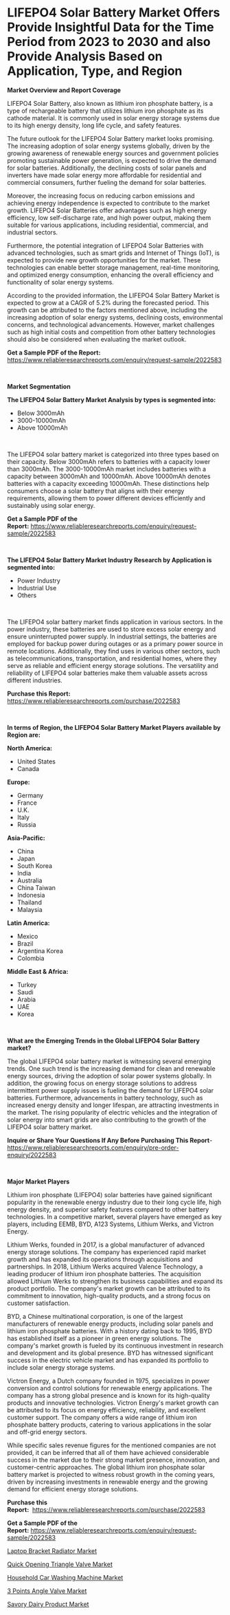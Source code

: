 <p><h1>LIFEPO4 Solar Battery Market Offers Provide Insightful Data for the Time Period from 2023 to 2030 and also Provide Analysis Based on Application, Type, and Region</h1></p><p><strong>Market Overview and Report Coverage</strong></p>
<p><p>LIFEPO4 Solar Battery, also known as lithium iron phosphate battery, is a type of rechargeable battery that utilizes lithium iron phosphate as its cathode material. It is commonly used in solar energy storage systems due to its high energy density, long life cycle, and safety features.</p><p>The future outlook for the LIFEPO4 Solar Battery market looks promising. The increasing adoption of solar energy systems globally, driven by the growing awareness of renewable energy sources and government policies promoting sustainable power generation, is expected to drive the demand for solar batteries. Additionally, the declining costs of solar panels and inverters have made solar energy more affordable for residential and commercial consumers, further fueling the demand for solar batteries.</p><p>Moreover, the increasing focus on reducing carbon emissions and achieving energy independence is expected to contribute to the market growth. LIFEPO4 Solar Batteries offer advantages such as high energy efficiency, low self-discharge rate, and high power output, making them suitable for various applications, including residential, commercial, and industrial sectors.</p><p>Furthermore, the potential integration of LIFEPO4 Solar Batteries with advanced technologies, such as smart grids and Internet of Things (IoT), is expected to provide new growth opportunities for the market. These technologies can enable better storage management, real-time monitoring, and optimized energy consumption, enhancing the overall efficiency and functionality of solar energy systems.</p><p>According to the provided information, the LIFEPO4 Solar Battery Market is expected to grow at a CAGR of 5.2% during the forecasted period. This growth can be attributed to the factors mentioned above, including the increasing adoption of solar energy systems, declining costs, environmental concerns, and technological advancements. However, market challenges such as high initial costs and competition from other battery technologies should also be considered when evaluating the market outlook.</p></p>
<p><strong>Get a Sample PDF of the Report:</strong> <a href="https://www.reliableresearchreports.com/enquiry/request-sample/2022583">https://www.reliableresearchreports.com/enquiry/request-sample/2022583</a></p>
<p>&nbsp;</p>
<p><strong>Market Segmentation</strong></p>
<p><strong>The LIFEPO4 Solar Battery Market Analysis by types is segmented into:</strong></p>
<p><ul><li>Below 3000mAh</li><li>3000-10000mAh</li><li>Above 10000mAh</li></ul></p>
<p>&nbsp;</p>
<p><p>The LIFEPO4 solar battery market is categorized into three types based on their capacity. Below 3000mAh refers to batteries with a capacity lower than 3000mAh. The 3000-10000mAh market includes batteries with a capacity between 3000mAh and 10000mAh. Above 10000mAh denotes batteries with a capacity exceeding 10000mAh. These distinctions help consumers choose a solar battery that aligns with their energy requirements, allowing them to power different devices efficiently and sustainably using solar energy.</p></p>
<p><strong>Get a Sample PDF of the Report:</strong>&nbsp;<a href="https://www.reliableresearchreports.com/enquiry/request-sample/2022583">https://www.reliableresearchreports.com/enquiry/request-sample/2022583</a></p>
<p>&nbsp;</p>
<p><strong>The LIFEPO4 Solar Battery Market Industry Research by Application is segmented into:</strong></p>
<p><ul><li>Power Industry</li><li>Industrial Use</li><li>Others</li></ul></p>
<p>&nbsp;</p>
<p><p>The LIFEPO4 solar battery market finds application in various sectors. In the power industry, these batteries are used to store excess solar energy and ensure uninterrupted power supply. In industrial settings, the batteries are employed for backup power during outages or as a primary power source in remote locations. Additionally, they find uses in various other sectors, such as telecommunications, transportation, and residential homes, where they serve as reliable and efficient energy storage solutions. The versatility and reliability of LIFEPO4 solar batteries make them valuable assets across different industries.</p></p>
<p><strong>Purchase this Report:</strong>&nbsp; <a href="https://www.reliableresearchreports.com/purchase/2022583">https://www.reliableresearchreports.com/purchase/2022583</a></p>
<p>&nbsp;</p>
<p><strong>In terms of Region, the LIFEPO4 Solar Battery Market Players available by Region are:</strong></p>
<p>
    <p> <strong> North America: </strong>
        <ul>
            <li>United States</li>
            <li>Canada</li>
        </ul>
        </p> 
    <p> <strong> Europe: </strong>
        <ul>
            <li>Germany</li>
            <li>France</li>
            <li>U.K.</li>
            <li>Italy</li>
            <li>Russia</li>
        </ul>
        </p> 
    <p> <strong> Asia-Pacific: </strong>
        <ul>
            <li>China</li>
            <li>Japan</li>
            <li>South Korea</li>
            <li>India</li>
            <li>Australia</li>
            <li>China Taiwan</li>
            <li>Indonesia</li>
            <li>Thailand</li>
            <li>Malaysia</li>
        </ul>
        </p> 
    <p> <strong> Latin America: </strong>
        <ul>
            <li>Mexico</li>
            <li>Brazil</li>
            <li>Argentina Korea</li>
            <li>Colombia</li>
        </ul>
        </p> 
    <p> <strong> Middle East & Africa: </strong>
        <ul>
            <li>Turkey</li>
            <li>Saudi</li>
            <li>Arabia</li>
            <li>UAE</li>
            <li>Korea</li>
        </ul>
    </p>
    </p>
<p>&nbsp;</p>
<p><strong>What are the Emerging Trends in the Global LIFEPO4 Solar Battery market?</strong></p>
<p><p>The global LIFEPO4 solar battery market is witnessing several emerging trends. One such trend is the increasing demand for clean and renewable energy sources, driving the adoption of solar power systems globally. In addition, the growing focus on energy storage solutions to address intermittent power supply issues is fueling the demand for LIFEPO4 solar batteries. Furthermore, advancements in battery technology, such as increased energy density and longer lifespan, are attracting investments in the market. The rising popularity of electric vehicles and the integration of solar energy into smart grids are also contributing to the growth of the LIFEPO4 solar battery market.</p></p>
<p><strong>Inquire or Share Your Questions If Any Before Purchasing This Report</strong>- <a href="https://www.reliableresearchreports.com/enquiry/pre-order-enquiry/2022583">https://www.reliableresearchreports.com/enquiry/pre-order-enquiry/2022583</a></p>
<p>&nbsp;</p>
<p><strong>Major Market Players</strong></p>
<p><p>Lithium iron phosphate (LIFEPO4) solar batteries have gained significant popularity in the renewable energy industry due to their long cycle life, high energy density, and superior safety features compared to other battery technologies. In a competitive market, several players have emerged as key players, including EEMB, BYD, A123 Systems, Lithium Werks, and Victron Energy.</p><p>Lithium Werks, founded in 2017, is a global manufacturer of advanced energy storage solutions. The company has experienced rapid market growth and has expanded its operations through acquisitions and partnerships. In 2018, Lithium Werks acquired Valence Technology, a leading producer of lithium iron phosphate batteries. The acquisition allowed Lithium Werks to strengthen its business capabilities and expand its product portfolio. The company's market growth can be attributed to its commitment to innovation, high-quality products, and a strong focus on customer satisfaction.</p><p>BYD, a Chinese multinational corporation, is one of the largest manufacturers of renewable energy products, including solar panels and lithium iron phosphate batteries. With a history dating back to 1995, BYD has established itself as a pioneer in green energy solutions. The company's market growth is fueled by its continuous investment in research and development and its global presence. BYD has witnessed significant success in the electric vehicle market and has expanded its portfolio to include solar energy storage systems.</p><p>Victron Energy, a Dutch company founded in 1975, specializes in power conversion and control solutions for renewable energy applications. The company has a strong global presence and is known for its high-quality products and innovative technologies. Victron Energy's market growth can be attributed to its focus on energy efficiency, reliability, and excellent customer support. The company offers a wide range of lithium iron phosphate battery products, catering to various applications in the solar and off-grid energy sectors.</p><p>While specific sales revenue figures for the mentioned companies are not provided, it can be inferred that all of them have achieved considerable success in the market due to their strong market presence, innovation, and customer-centric approaches. The global lithium iron phosphate solar battery market is projected to witness robust growth in the coming years, driven by increasing investments in renewable energy and the growing demand for efficient energy storage solutions.</p></p>
<p><strong>Purchase this Report:</strong>&nbsp;&nbsp;<a href="https://www.reliableresearchreports.com/purchase/2022583">https://www.reliableresearchreports.com/purchase/2022583</a></p>
<p></p>
<p><strong>Get a Sample PDF of the Report:</strong>&nbsp;<a href="https://www.reliableresearchreports.com/enquiry/request-sample/2022583">https://www.reliableresearchreports.com/enquiry/request-sample/2022583</a></p>
<p><p><a href="https://medium.com/@linabernier/laptop-bracket-radiator-market-size-cagr-trends-2024-2030-38a66423ac1f">Laptop Bracket Radiator Market</a></p><p><a href="https://medium.com/@deirdredavies67/quick-opening-triangle-valve-market-the-key-to-successful-business-strategy-forecast-till-2030-3e7b942b303a">Quick Opening Triangle Valve Market</a></p><p><a href="https://medium.com/@twiladurgan/household-car-washing-machine-market-report-reveals-the-latest-trends-and-growth-opportunities-of-af411e2db1fe">Household Car Washing Machine Market</a></p><p><a href="https://medium.com/@avaalsop666/decoding-3-points-angle-valve-market-metrics-market-share-trends-and-growth-patterns-1cc0cf9b4a6d">3 Points Angle Valve Market</a></p><p><a href="https://github.com/GroverBarry/Market-Research-Report-List-2/blob/main/savory-dairy-product-market.md">Savory Dairy Product Market</a></p></p>